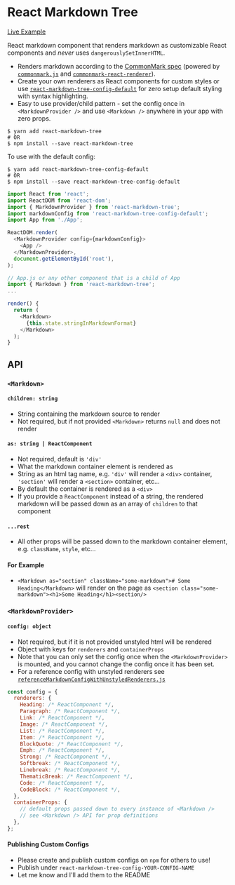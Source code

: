 # React Markdown Tree

[Live Example](http://react-markdown-tree.rafrex.com)

React markdown component that renders markdown as customizable React components and *never* uses `dangerouslySetInnerHTML`.
- Renders markdown according to the [CommonMark spec](http://commonmark.org/) (powered by [`commonmark.js`](https://github.com/jgm/commonmark.js) and [`commonmark-react-renderer`](https://github.com/rexxars/commonmark-react-renderer)).
- Create your own renderers as React components for custom styles or use [`react-markdown-tree-config-default`](https://github.com/rafrex/react-markdown-tree-config-default) for zero setup default styling with syntax highlighting.
- Easy to use provider/child pattern - set the config once in `<MarkdownProvider />` and use `<Markdown />` anywhere in your app with zero props.

```shell
$ yarn add react-markdown-tree
# OR
$ npm install --save react-markdown-tree
```

To use with the default config:
```shell
$ yarn add react-markdown-tree-config-default
# OR
$ npm install --save react-markdown-tree-config-default
```

```js
import React from 'react';
import ReactDOM from 'react-dom';
import { MarkdownProvider } from 'react-markdown-tree';
import markdownConfig from 'react-markdown-tree-config-default';
import App from './App';

ReactDOM.render(
  <MarkdownProvider config={markdownConfig}>
    <App />
  </MarkdownProvider>,
  document.getElementById('root'),
);
```


```js
// App.js or any other component that is a child of App
import { Markdown } from 'react-markdown-tree';
...

render() {
  return (
    <Markdown>
      {this.state.stringInMarkdownFormat}
    </Markdown>
  );
}
```

## API

### `<Markdown>`
#### `children: string`
- String containing the markdown source to render
- Not required, but if not provided `<Markdown>` returns `null` and does not render

#### `as: string | ReactComponent`
- Not required, default is `'div'`
- What the markdown container element is rendered as
- String as an html tag name, e.g. `'div'` will render a `<div>` container, `'section'` will render a `<section>` container, etc...
- By default the container is rendered as a `<div>`
- If you provide a `ReactComponent` instead of a string, the rendered markdown will be passed down as an array of `children` to that component

#### `...rest`
- All other props will be passed down to the markdown container element, e.g. `className`, `style`, etc...

#### For Example
- `<Markdown as="section" className="some-markdown"># Some Heading</Markdown>` will render on the page as `<section class="some-markdown"><h1>Some Heading</h1><section/>`

### `<MarkdownProvider>`
#### `config: object`
- Not required, but if it is not provided unstyled html will be rendered
- Object with keys for `renderers` and `containerProps`
- Note that you can only set the config once when the `<MarkdownProvider>` is mounted, and you cannot change the config once it has been set.
- For a reference config with unstyled renderers see [`referenceMarkdownConfigWithUnstyledRenderers.js`](https://github.com/rafrex/react-markdown-tree/blob/master/reference/referenceMarkdownConfigWithUnstyledRenderers.js)
```js
const config = {
  renderers: {
    Heading: /* ReactComponent */,
    Paragraph: /* ReactComponent */,
    Link: /* ReactComponent */,
    Image: /* ReactComponent */,
    List: /* ReactComponent */,
    Item: /* ReactComponent */,
    BlockQuote: /* ReactComponent */,
    Emph: /* ReactComponent */,
    Strong: /* ReactComponent */,
    Softbreak: /* ReactComponent */,
    Linebreak: /* ReactComponent */,
    ThematicBreak: /* ReactComponent */,
    Code: /* ReactComponent */,
    CodeBlock: /* ReactComponent */,
  },
  containerProps: {
    // default props passed down to every instance of <Markdown />
    // see <Markdown /> API for prop definitions
  },
};
```

#### Publishing Custom Configs
- Please create and publish custom configs on `npm` for others to use!
- Publish under `react-markdown-tree-config-YOUR-CONFIG-NAME`
- Let me know and I'll add them to the README
